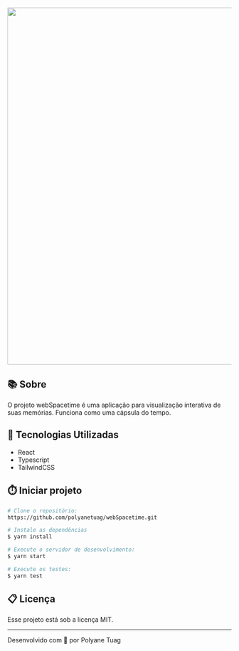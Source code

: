 <h1 align="center"></h1>

<div align="center">
    <img width='800' src="">
</div>

## 📚 Sobre
O projeto webSpacetime é uma aplicação para visualização interativa de suas memórias. Funciona como uma cápsula do tempo.


## 🚀 Tecnologias Utilizadas
- React
- Typescript
- TailwindCSS
  

## ⏱️ Iniciar projeto

```bash
# Clone o repositório:
https://github.com/polyanetuag/webSpacetime.git

# Instale as dependências
$ yarn install

# Execute o servidor de desenvolvimento:
$ yarn start

# Execute os testes:
$ yarn test

```

## 📋 Licença
Esse projeto está sob a licença MIT. 

---

Desenvolvido com 💜 por Polyane Tuag


